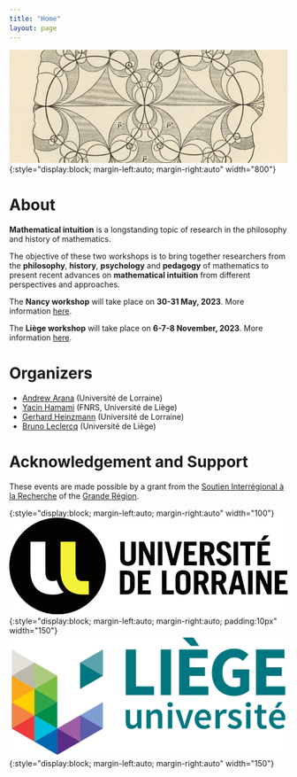 ```yaml
---
title: "Home"
layout: page
---
```


![title](/assets/img/poincare.jpg){:style="display:block; margin-left:auto; margin-right:auto" width="800"}

# About

**Mathematical intuition** is a longstanding topic of research in the philosophy and history of mathematics.

The objective of these two workshops is to bring together researchers from the **philosophy**, **history**, **psychology** and **pedagogy** of mathematics to present recent advances on **mathematical intuition** from different perspectives and approaches.

The **Nancy workshop** will take place on **30-31 May, 2023**. More information [here](/nancy-edition/).

The **Liège workshop** will take place on **6-7-8 November, 2023**. More information [here](/liege-edition/).

# Organizers

- [Andrew Arana](http://poincare.univ-lorraine.fr/fr/membre-titulaire/andrew-arana) (Université de Lorraine)
- [Yacin Hamami](https://www.yacinhamami.com/) (FNRS, Université de Liège)
- [Gerhard Heinzmann](https://poincare.univ-lorraine.fr/fr/membre-titulaire/gerhard-heinzmann) (Université de Lorraine)
- [Bruno Leclercq](https://www.uliege.be/cms/c_9054334/fr/repertoire?uid=u015356) (Université de Liège)

# Acknowledgement and Support

These events are made possible by a grant from the [Soutien Interrégional à la Recherche](https://www.granderegion.net/Actualites/2022/Appel-a-candidature-soutien-interregional-a-la-recherche) of the [Grande Région](https://www.granderegion.net/).

{:style="display:block; margin-left:auto; margin-right:auto" width="100"}
![title](/assets/img/logo-ulorraine.png){:style="display:block; margin-left:auto; margin-right:auto; padding:10px" width="150"}
![title](/assets/img/logo-uliege.png){:style="display:block; margin-left:auto; margin-right:auto" width="150"}
